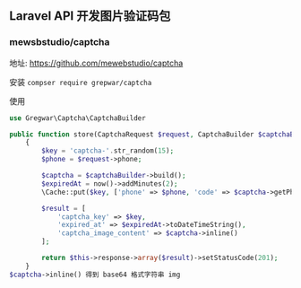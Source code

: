 ## Laravel API 开发图片验证码包
### mewsbstudio/captcha
地址:
https://github.com/mewebstudio/captcha

安装 `compser require grepwar/captcha`

使用
```php
use Gregwar\Captcha\CaptchaBuilder

public function store(CaptchaRequest $request, CaptchaBuilder $captchaBuilder)
    {
        $key = 'captcha-'.str_random(15);
        $phone = $request->phone;

        $captcha = $captchaBuilder->build();
        $expiredAt = now()->addMinutes(2);
        \Cache::put($key, ['phone' => $phone, 'code' => $captcha->getPhrase()], $expiredAt);

        $result = [
            'captcha_key' => $key,
            'expired_at' => $expiredAt->toDateTimeString(),
            'captcha_image_content' => $captcha->inline()
        ];

        return $this->response->array($result)->setStatusCode(201);
    }
$captcha->inline() 得到 base64 格式字符串 img
```

